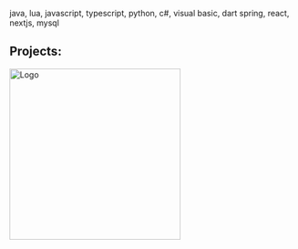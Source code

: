 java, lua, javascript, typescript, python, c#, visual basic, dart
spring, react, nextjs, mysql

## Projects:
<a href="https://github.com/Supermrk/FusionAPI"><img width=300 src="https://raw.githubusercontent.com/Supermrk/FusionAPI/main/images/Logo.png" alt="Logo"/></a>
